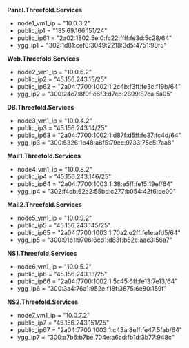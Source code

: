 **Panel.Threefold.Services**
- node1_vm1_ip = "10.0.3.2"
- public_ip1 = "185.69.166.151/24"
- public_ip61 = "2a02:1802:5e:0:fc22:ffff:fe3d:5c28/64"
- ygg_ip1 = "302:1d81:cef8:3049:2218:3d5:4751:98f5"

**Web.Threefold.Services**
- node2_vm1_ip = "10.0.6.2"
- public_ip2 = "45.156.243.15/25"
- public_ip62 = "2a04:7700:1002:1:2c4b:f3ff:fe3c:f19b/64"
- ygg_ip2 = "300:24c7:8f0f:e6f3:d7eb:2899:87ca:5a05"

**DB.Threefold.Services**
- node3_vm1_ip = "10.0.4.2"
- public_ip3 = "45.156.243.14/25"
- public_ip63 = "2a04:7700:1002:1:d87f:d5ff:fe37:fc4d/64"
- ygg_ip3 = "300:5326:1b48:a8f5:79ec:9733:75e5:7aa8"

**Mail1.Threefold.Services**
- node4_vm1_ip = "10.0.8.2"
- public_ip4 = "45.156.243.146/25"
- public_ip64 = "2a04:7700:1003:1:38:e5ff:fe15:19ef/64"
- ygg_ip4 = "302:f4cb:62a2:55bd:c277:b054:42f6:de00"

**Mail2.Threefold.Services**
- node5_vm1_ip = "10.0.9.2"
- public_ip5 = "45.156.243.145/25"
- public_ip65 = "2a04:7700:1003:1:70a2:e2ff:fe1e:afd5/64"
- ygg_ip5 = "300:91b1:9706:6cd1:d83f:b52e:aac3:56a7"

**NS1.Threefold.Services**
- node6_vm1_ip = "10.0.5.2"
- public_ip6 = "45.156.243.13/25"
- public_ip66 = "2a04:7700:1002:1:5c45:6ff:fe13:7e13/64"
- ygg_ip6 = "300:3a4:76a1:952e:f18f:3875:6e80:159f"

**NS2.Threefold.Services**
- node7_vm1_ip = "10.0.7.2"
- public_ip7 = "45.156.243.151/25"
- public_ip67 = "2a04:7700:1003:1:c43a:8eff:fe47:5fab/64"
- ygg_ip7 = "300:a7b6:b7be:704e:a6cd:fb1d:3b77:948c"

